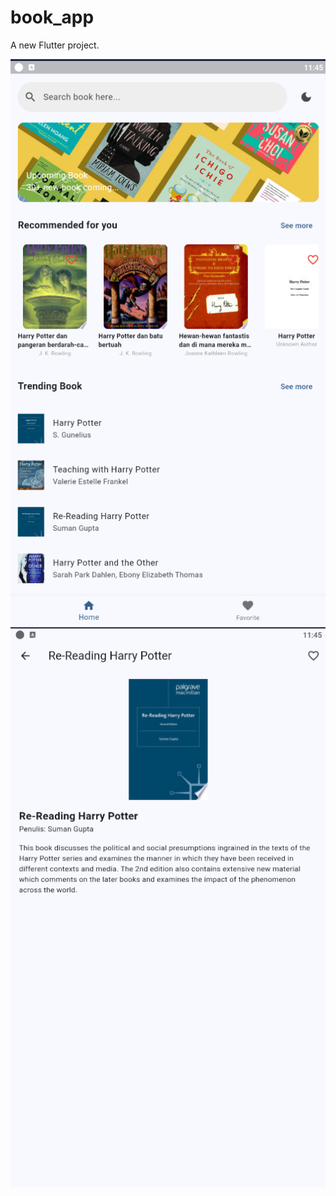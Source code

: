 # book_app

A new Flutter project.


![Tampilan Aplikasi](https://github.com/MuammarDaffa/flutter_book_app/blob/master/Screenshot%202025-07-24%20234550.png?raw=true)
![Tampilan Aplikasi](https://github.com/MuammarDaffa/flutter_book_app/blob/master/Screenshot%202025-07-24%20234606.png?raw=true)
